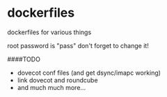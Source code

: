 dockerfiles
===========

dockerfiles for various things

root password is "pass"  don't forget to change it!

####TODO
- dovecot conf files (and get dsync/imapc working)
- link dovecot and roundcube
- and much much more...


